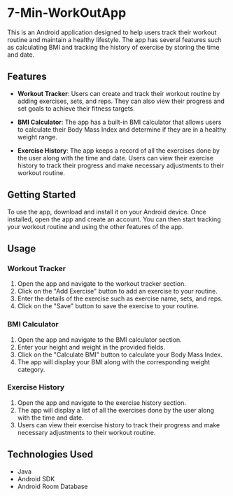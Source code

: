 # 7-Min-WorkOutApp

This is an Android application designed to help users track their workout routine and maintain a healthy lifestyle. The app has several features such as calculating BMI and tracking the history of exercise by storing the time and date.

## Features

* **Workout Tracker**: Users can create and track their workout routine by adding exercises, sets, and reps. They can also view their progress and set goals to achieve their fitness targets.

* **BMI Calculator**: The app has a built-in BMI calculator that allows users to calculate their Body Mass Index and determine if they are in a healthy weight range.

* **Exercise History**: The app keeps a record of all the exercises done by the user along with the time and date. Users can view their exercise history to track their progress and make necessary adjustments to their workout routine.

## Getting Started

To use the app, download and install it on your Android device. Once installed, open the app and create an account. You can then start tracking your workout routine and using the other features of the app.

## Usage

### Workout Tracker

1. Open the app and navigate to the workout tracker section.
2. Click on the "Add Exercise" button to add an exercise to your routine.
3. Enter the details of the exercise such as exercise name, sets, and reps.
4. Click on the "Save" button to save the exercise to your routine.

### BMI Calculator

1. Open the app and navigate to the BMI calculator section.
2. Enter your height and weight in the provided fields.
3. Click on the "Calculate BMI" button to calculate your Body Mass Index.
4. The app will display your BMI along with the corresponding weight category.

### Exercise History

1. Open the app and navigate to the exercise history section.
2. The app will display a list of all the exercises done by the user along with the time and date.
3. Users can view their exercise history to track their progress and make necessary adjustments to their workout routine.

## Technologies Used

* Java
* Android SDK
* Android Room Database



